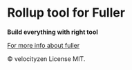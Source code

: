 # Rollup tool for Fuller #
**Build everything with right tool**

[For more info about fuller](https://github.com/fullerjs/fuller)

© velocityzen
License MIT.
